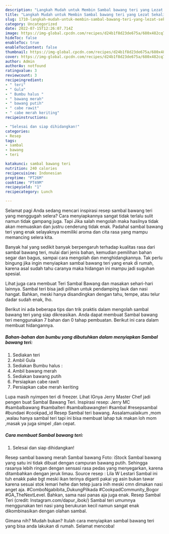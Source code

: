 ```yaml
---
description: "Langkah Mudah untuk Membin Sambal bawang teri yang Lezat Sekali"
title: "Langkah Mudah untuk Membin Sambal bawang teri yang Lezat Sekali"
slug: 1710-langkah-mudah-untuk-membin-sambal-bawang-teri-yang-lezat-sekali
category: Uncategorized
date: 2022-07-15T12:26:07.714Z
image: https://img-global.cpcdn.com/recipes/d24b1f8d23de675a/680x482cq70/sambal-bawang-teri-foto-resep-utama.jpg
hideToc: false
enableToc: true
enableTocContent: false
thumbnail: https://img-global.cpcdn.com/recipes/d24b1f8d23de675a/680x482cq70/sambal-bawang-teri-foto-resep-utama.jpg
cover: https://img-global.cpcdn.com/recipes/d24b1f8d23de675a/680x482cq70/sambal-bawang-teri-foto-resep-utama.jpg
author: Admin
authorAv: notfound
ratingvalue: 3
reviewcount: 3
recipeingredient:
- " teri"
- " Gula"
- " Bumbu halus "
- " bawang merah"
- " bawang putih"
- " cabe rawit"
- " cabe merah keriting"
recipeinstructions:

- "Selesai dan siap dihidangkan!"
categories:
- Resep
tags:
- sambal
- bawang
- teri

katakunci: sambal bawang teri 
nutrition: 240 calories
recipecuisine: Indonesian
preptime: "PT26M"
cooktime: "PT49M"
recipeyield: "1"
recipecategory: Lunch

---
```



Selamat pagi Anda sedang mencari inspirasi resep sambal bawang teri yang menggugah selera? Cara menyiapkannya sangat tidak terlalu sulit namun tidak gampang juga. Tapi Jika salah mengolah maka hasilnya tidak akan memuaskan dan justru cenderung tidak enak. Padahal sambal bawang teri yang enak selayaknya memiliki aroma dan cita rasa yang mampu memancing selera kita.


Banyak hal yang sedikit banyak berpengaruh terhadap kualitas rasa dari sambal bawang teri, mulai dari jenis bahan, kemudian pemilihan bahan segar dan bagus, sampai cara mengolah dan menghidangkannya. Tak perlu bingung jika ingin menyiapkan sambal bawang teri yang enak di rumah, karena asal sudah tahu caranya maka hidangan ini mampu jadi suguhan spesial.

Lihat juga cara membuat Teri Sambal Bawang dan masakan sehari-hari lainnya. Sambal teri bisa jadi pilihan untuk pendamping lauk dan nasi hangat. Bahkan, meski hanya disandingkan dengan tahu, tempe, atau telur dadar sudah enak, lho.


Berikut ini ada beberapa tips dan trik praktis dalam mengolah sambal bawang teri yang siap dikreasikan. Anda dapat membuat Sambal bawang teri menggunakan 7 bahan dan 0 tahap pembuatan. Berikut ini cara dalam membuat hidangannya.

<!--inarticleads1-->

##### Bahan-bahan dan bumbu yang dibutuhkan dalam menyiapkan Sambal bawang teri:

1. Sediakan  teri
1. Ambil  Gula
1. Sediakan  Bumbu halus :
1. Ambil  bawang merah
1. Sediakan  bawang putih
1. Persiapkan  cabe rawit
1. Persiapkan  cabe merah keriting


Lupa masih nyimpen teri di freezer. Lihat IGnya Jerry Master Chef jadi pengen buat Sambal Bawang Teri. Inspirasi resep: Jerry MC #sambalbawang #sambalteri #sambalbawangteri #sambal #resepsambal #bundaei #cookpad_id Resep Sambal teri bawang. Assalamualaikum ,mom ,walau hanya sambal teri tapi ini bisa membuat lahap tuk makan loh mom ,masak ya juga simpel ,dan cepat. 

<!--inarticleads2-->

##### Cara membuat Sambal bawang teri:


1. Selesai dan siap dihidangkan!

Resep sambal bawang merah Sambal bawang Foto: iStock Sambal bawang yang satu ini tidak dibuat dengan campuran bawang putih. Sehingga rasanya lebih ringan dengan sensasi rasa pedas yang menyegarkan, karena ditambahkan dengan jeruk limau. Source resep : Lila W Lestari Sambal ini tuh enakk pake bgt meski ikan terinya diganti pakai yg asin bukan tawar karena sesuai stok lemari hehe dan tetep juara inih meski cmn dimakan nasi anget aja. #ComboNgabibita_DukungPilkada #CookpadCommunity_Bogor #GA_TheNextLevel. Bahkan, sama nasi panas aja juga enak. Resep Sambal Teri (credit: Instagram.com/dapur_ibok/) Sambal teri umumnya menggunakan teri nasi yang berukuran kecil namun sangat enak dikombinasikan dengan olahan sambal. 

Gimana nih? Mudah bukan? Itulah cara menyiapkan sambal bawang teri yang bisa anda lakukan di rumah. Selamat mencoba!
